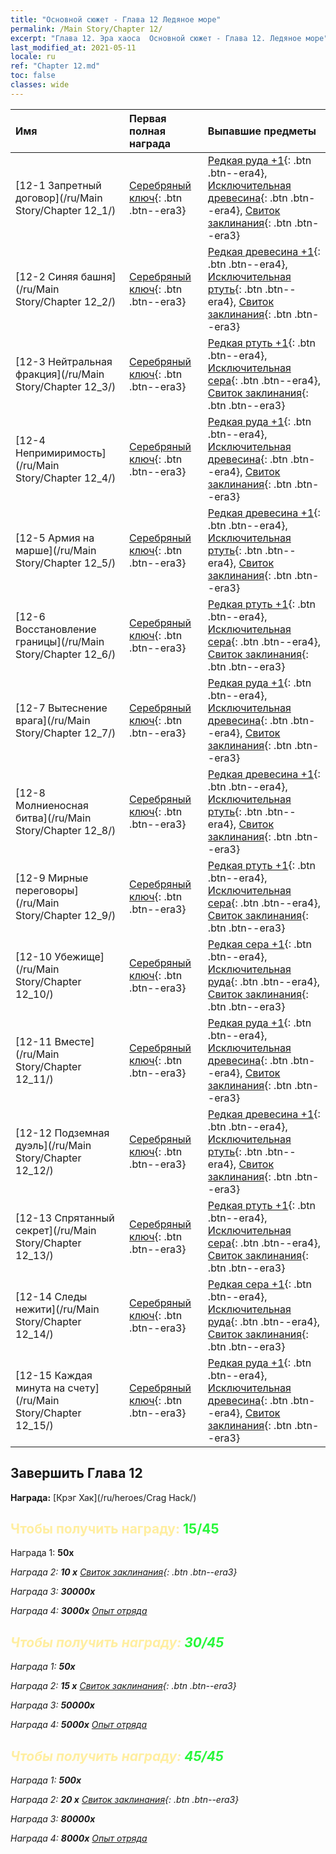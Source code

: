 ```yaml
---
title: "Основной сюжет - Глава 12 Ледяное море"
permalink: /Main Story/Chapter 12/
excerpt: "Глава 12. Эра хаоса  Основной сюжет - Глава 12. Ледяное море"
last_modified_at: 2021-05-11
locale: ru
ref: "Chapter 12.md"
toc: false
classes: wide
---
```


  | Имя |  Первая полная награда | Выпавшие предметы |
  |:------------|:------------|:------------| 
  | [12-1 Запретный договор](/ru/Main Story/Chapter 12_1/) | [Серебряный ключ](/ItemsRU/con_693/){: .btn .btn--era3} | [Редкая руда +1](/ItemsRU/mat_40/){: .btn .btn--era4}, [Исключительная древесина](/ItemsRU/mat_34/){: .btn .btn--era4}, [Свиток заклинания](/ItemsRU/con_694/){: .btn .btn--era3} |
  | [12-2 Синяя башня](/ru/Main Story/Chapter 12_2/) | [Серебряный ключ](/ItemsRU/con_693/){: .btn .btn--era3} | [Редкая древесина +1](/ItemsRU/mat_41/){: .btn .btn--era4}, [Исключительная ртуть](/ItemsRU/mat_35/){: .btn .btn--era4}, [Свиток заклинания](/ItemsRU/con_694/){: .btn .btn--era3} |
  | [12-3 Нейтральная фракция](/ru/Main Story/Chapter 12_3/) | [Серебряный ключ](/ItemsRU/con_693/){: .btn .btn--era3} | [Редкая ртуть +1](/ItemsRU/mat_42/){: .btn .btn--era4}, [Исключительная сера](/ItemsRU/mat_36/){: .btn .btn--era4}, [Свиток заклинания](/ItemsRU/con_694/){: .btn .btn--era3} |
  | [12-4 Непримиримость](/ru/Main Story/Chapter 12_4/) | [Серебряный ключ](/ItemsRU/con_693/){: .btn .btn--era3} | [Редкая руда +1](/ItemsRU/mat_40/){: .btn .btn--era4}, [Исключительная древесина](/ItemsRU/mat_34/){: .btn .btn--era4}, [Свиток заклинания](/ItemsRU/con_694/){: .btn .btn--era3} |
  | [12-5 Армия на марше](/ru/Main Story/Chapter 12_5/) | [Серебряный ключ](/ItemsRU/con_693/){: .btn .btn--era3} | [Редкая древесина +1](/ItemsRU/mat_41/){: .btn .btn--era4}, [Исключительная ртуть](/ItemsRU/mat_35/){: .btn .btn--era4}, [Свиток заклинания](/ItemsRU/con_694/){: .btn .btn--era3} |
  | [12-6 Восстановление границы](/ru/Main Story/Chapter 12_6/) | [Серебряный ключ](/ItemsRU/con_693/){: .btn .btn--era3} | [Редкая ртуть +1](/ItemsRU/mat_42/){: .btn .btn--era4}, [Исключительная сера](/ItemsRU/mat_36/){: .btn .btn--era4}, [Свиток заклинания](/ItemsRU/con_694/){: .btn .btn--era3} |
  | [12-7 Вытеснение врага](/ru/Main Story/Chapter 12_7/) | [Серебряный ключ](/ItemsRU/con_693/){: .btn .btn--era3} | [Редкая руда +1](/ItemsRU/mat_40/){: .btn .btn--era4}, [Исключительная древесина](/ItemsRU/mat_34/){: .btn .btn--era4}, [Свиток заклинания](/ItemsRU/con_694/){: .btn .btn--era3} |
  | [12-8 Молниеносная битва](/ru/Main Story/Chapter 12_8/) | [Серебряный ключ](/ItemsRU/con_693/){: .btn .btn--era3} | [Редкая древесина +1](/ItemsRU/mat_41/){: .btn .btn--era4}, [Исключительная ртуть](/ItemsRU/mat_35/){: .btn .btn--era4}, [Свиток заклинания](/ItemsRU/con_694/){: .btn .btn--era3} |
  | [12-9 Мирные переговоры](/ru/Main Story/Chapter 12_9/) | [Серебряный ключ](/ItemsRU/con_693/){: .btn .btn--era3} | [Редкая ртуть +1](/ItemsRU/mat_42/){: .btn .btn--era4}, [Исключительная сера](/ItemsRU/mat_36/){: .btn .btn--era4}, [Свиток заклинания](/ItemsRU/con_694/){: .btn .btn--era3} |
  | [12-10 Убежище](/ru/Main Story/Chapter 12_10/) | [Серебряный ключ](/ItemsRU/con_693/){: .btn .btn--era3} | [Редкая сера +1](/ItemsRU/mat_43/){: .btn .btn--era4}, [Исключительная руда](/ItemsRU/mat_33/){: .btn .btn--era4}, [Свиток заклинания](/ItemsRU/con_694/){: .btn .btn--era3} |
  | [12-11 Вместе](/ru/Main Story/Chapter 12_11/) | [Серебряный ключ](/ItemsRU/con_693/){: .btn .btn--era3} | [Редкая руда +1](/ItemsRU/mat_40/){: .btn .btn--era4}, [Исключительная древесина](/ItemsRU/mat_34/){: .btn .btn--era4}, [Свиток заклинания](/ItemsRU/con_694/){: .btn .btn--era3} |
  | [12-12 Подземная дуэль](/ru/Main Story/Chapter 12_12/) | [Серебряный ключ](/ItemsRU/con_693/){: .btn .btn--era3} | [Редкая древесина +1](/ItemsRU/mat_41/){: .btn .btn--era4}, [Исключительная ртуть](/ItemsRU/mat_35/){: .btn .btn--era4}, [Свиток заклинания](/ItemsRU/con_694/){: .btn .btn--era3} |
  | [12-13 Спрятанный секрет](/ru/Main Story/Chapter 12_13/) | [Серебряный ключ](/ItemsRU/con_693/){: .btn .btn--era3} | [Редкая ртуть +1](/ItemsRU/mat_42/){: .btn .btn--era4}, [Исключительная сера](/ItemsRU/mat_36/){: .btn .btn--era4}, [Свиток заклинания](/ItemsRU/con_694/){: .btn .btn--era3} |
  | [12-14 Следы нежити](/ru/Main Story/Chapter 12_14/) | [Серебряный ключ](/ItemsRU/con_693/){: .btn .btn--era3} | [Редкая сера +1](/ItemsRU/mat_43/){: .btn .btn--era4}, [Исключительная руда](/ItemsRU/mat_33/){: .btn .btn--era4}, [Свиток заклинания](/ItemsRU/con_694/){: .btn .btn--era3} |
  | [12-15 Каждая минута на счету](/ru/Main Story/Chapter 12_15/) | [Серебряный ключ](/ItemsRU/con_693/){: .btn .btn--era3} | [Редкая руда +1](/ItemsRU/mat_40/){: .btn .btn--era4}, [Исключительная древесина](/ItemsRU/mat_34/){: .btn .btn--era4}, [Свиток заклинания](/ItemsRU/con_694/){: .btn .btn--era3} |


## Завершить Глава 12

 **Награда:** [Крэг Хак](/ru/heroes/Crag Hack/)



## <span style="color: #ffeea0">Чтобы получить награду: </span><span style="color: #27f73a">15/45</span>

 Награда 1:  **50x** <i class="fas fa-gem"/>

 Награда 2: **10 x** [Свиток заклинания](/ItemsRU/con_694/){: .btn .btn--era3}

 Награда 3:  **30000x** <i class="fas fa-coins"/>

 Награда 4:  **3000x** [Опыт отряда](/ItemsRU/con_902/)



## <span style="color: #ffeea0">Чтобы получить награду: </span><span style="color: #27f73a">30/45</span>

 Награда 1:  **50x** <i class="fas fa-gem"/>

 Награда 2: **15 x** [Свиток заклинания](/ItemsRU/con_694/){: .btn .btn--era3}

 Награда 3:  **50000x** <i class="fas fa-coins"/>

 Награда 4:  **5000x** [Опыт отряда](/ItemsRU/con_902/)



## <span style="color: #ffeea0">Чтобы получить награду: </span><span style="color: #27f73a">45/45</span>

 Награда 1:  **500x** <i class="fas fa-gem"/>

 Награда 2: **20 x** [Свиток заклинания](/ItemsRU/con_694/){: .btn .btn--era3}

 Награда 3:  **80000x** <i class="fas fa-coins"/>

 Награда 4:  **8000x** [Опыт отряда](/ItemsRU/con_902/)

